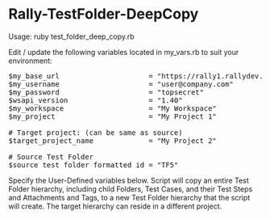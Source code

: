 Rally-TestFolder-DeepCopy
=========================

Usage: ruby test_folder_deep_copy.rb

Edit / update the following variables located in my_vars.rb to suit your environment:

<pre>
$my_base_url                     = "https://rally1.rallydev.com/slm"
$my_username                     = "user@company.com"
$my_password                     = "topsecret"
$wsapi_version                   = "1.40"
$my_workspace                    = "My Workspace"
$my_project                      = "My Project 1"

# Target project: (can be same as source)
$target_project_name             = "My Project 2"

# Source Test Folder
$source_test_folder_formatted_id = "TF5"
</pre>

Specify the User-Defined variables below. Script will copy an entire
Test Folder hierarchy, including child Folders, Test Cases, and their
Test Steps and Attachments and Tags, to a new Test Folder hierarchy that
the script will create. The target hierarchy can reside in a different project.